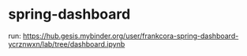 # spring-dashboard

run:
https://hub.gesis.mybinder.org/user/frankcora-spring-dashboard-ycrznwxn/lab/tree/dashboard.ipynb

